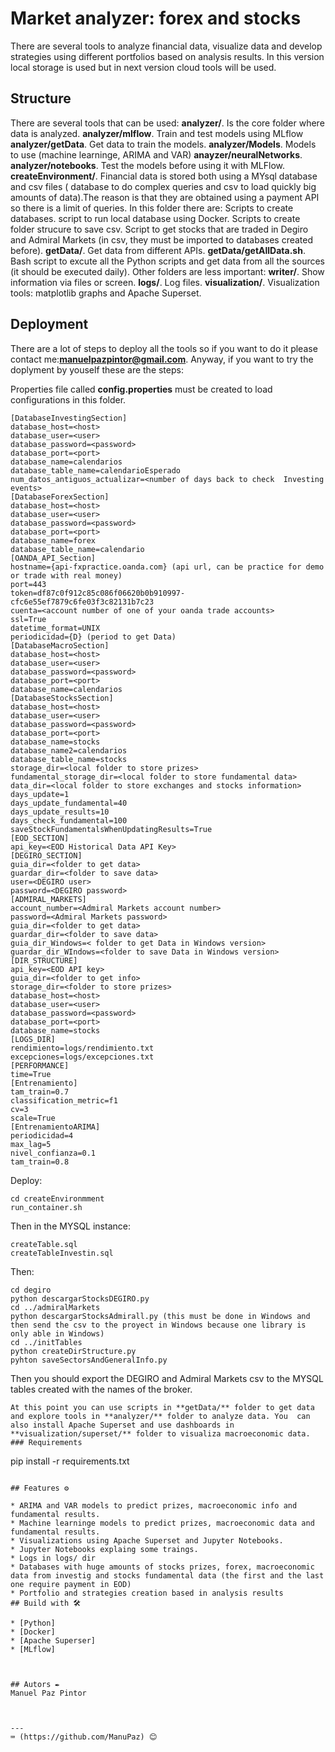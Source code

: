 # Market analyzer: forex and stocks

There are several tools to analyze financial data, visualize data and develop strategies using different portfolios based on analysis results. 
In this version  local storage is used but in next version cloud tools will be used.
## Structure
There are several tools that can be used:
**analyzer/**. Is the core folder where data is analyzed.
	**analyzer/mlflow**. Train and test models using MLflow
	**analyzer/getData**. Get data to train the models.
	**analyzer/Models**. Models to use (machine learninge, ARIMA and VAR)
	**anayzer/neuralNetworks**.
	**analyzer/notebooks**. Test the models before using it with MLFlow.
**createEnvironment/**. Financial data is stored both using a MYsql database and csv files ( database to  do complex queries and csv to load quickly big amounts of data).The reason is that they are obtained using a payment API so there is a limit of queries. In this folder there are:
	Scripts to create databases. 
	script to run local database using Docker.
	Scripts to create folder strucure to save csv.
	Script to get stocks that are traded in Degiro and Admiral Markets (in csv, they must be imported to databases created before).
**getData/**. Get data from different APIs.
	**getData/getAllData.sh**. Bash script to excute all the Python scripts and get data from all the sources (it should be executed daily).
Other folders are less important:
**writer/**. Show information via files or screen.
**logs/**. Log files.
**visualization/**. Visualization tools: matplotlib graphs and Apache Superset.
## Deployment
There are a lot of steps to deploy all the tools so if you want to do it please contact me:**manuelpazpintor@gmail.com**.
Anyway, if you want to try the doplyment by youself these are the steps:

Properties file called **config.properties** must be created to load configurations in this folder.
```
[DatabaseInvestingSection]
database_host=<host>
database_user=<user>
database_password=<password>
database_port=<port>
database_name=calendarios
database_table_name=calendarioEsperado
num_datos_antiguos_actualizar=<number of days back to check  Investing events>
[DatabaseForexSection]
database_host=<host>
database_user=<user>
database_password=<password>
database_port=<port>
database_name=forex
database_table_name=calendario
[OANDA_API_Section]
hostname={api-fxpractice.oanda.com} (api url, can be practice for demo or trade with real money)
port=443
token=df87c0f912c85c086f06620b0b910997-cfc6e55ef7879c6fe03f3c82131b7c23
cuenta=<account number of one of your oanda trade accounts>
ssl=True
datetime_format=UNIX
periodicidad={D} (period to get Data)
[DatabaseMacroSection]
database_host=<host>
database_user=<user>
database_password=<password>
database_port=<port>
database_name=calendarios
[DatabaseStocksSection]
database_host=<host>
database_user=<user>
database_password=<password>
database_port=<port>
database_name=stocks
database_name2=calendarios
database_table_name=stocks
storage_dir=<local folder to store prizes>
fundamental_storage_dir=<local folder to store fundamental data>
data_dir=<local folder to store exchanges and stocks information>
days_update=1
days_update_fundamental=40
days_update_results=10
days_check_fundamental=100
saveStockFundamentalsWhenUpdatingResults=True
[EOD_SECTION]
api_key=<EOD Historical Data API Key>
[DEGIRO_SECTION]
guia_dir=<folder to get data>
guardar_dir=<folder to save data> 
user=<DEGIRO user>
password=<DEGIRO password>
[ADMIRAL_MARKETS]
account_number=<Admiral Markets account number>
password=<Admiral Markets password>
guia_dir=<folder to get data>
guardar_dir=<folder to save data>
guia_dir_Windows=< folder to get Data in Windows version>
guardar_dir_WIndows=<folder to save Data in Windows version>
[DIR_STRUCTURE]
api_key=<EOD API key>
guia_dir=<folder to get info>
storage_dir=<folder to store prizes>
database_host=<host>
database_user=<user>
database_password=<password>
database_port=<port>
database_name=stocks
[LOGS_DIR]
rendimiento=logs/rendimiento.txt
excepciones=logs/excepciones.txt
[PERFORMANCE]
time=True
[Entrenamiento]
tam_train=0.7
classification_metric=f1
cv=3
scale=True
[EntrenamientoARIMA]
periodicidad=4
max_lag=5
nivel_confianza=0.1
tam_train=0.8
```
Deploy:

```
cd createEnvironmment
run_container.sh
```
Then in the MYSQL instance:
```
createTable.sql
createTableInvestin.sql
```
Then:
```
cd degiro
python descargarStocksDEGIRO.py
cd ../admiralMarkets
python descargarStocksAdmirall.py (this must be done in Windows and then send the csv to the proyect in Windows because one library is only able in Windows)
cd ../initTables
python createDirStructure.py
pyhton saveSectorsAndGeneralInfo.py
```
Then you should export the DEGIRO and Admiral Markets csv to the MYSQL tables created with the names of the broker.
```
At this point you can use scripts in **getData/** folder to get data and explore tools in **analyzer/** folder to analyze data. You  can also install Apache Superset and use dashboards in **visualization/superset/** folder to visualiza macroeconomic data.
### Requirements

```
pip install -r requirements.txt
```

## Features ⚙️
 
* ARIMA and VAR models to predict prizes, macroeconomic info and fundamental results.
* Machine learninge models to predict prizes, macroeconomic data and fundamental results.
* Visualizations using Apache Superset and Jupyter Notebooks.
* Jupyter Notebooks explaing some traings.
* Logs in logs/ dir
* Databases with huge amounts of stocks prizes, forex, macroeconomic data from investig and stocks fundamental data (the first and the last one require payment in EOD)
* Portfolio and strategies creation based in analysis results
## Build with 🛠️

* [Python]
* [Docker]
* [Apache Superser]
* [MLflow]



## Autors ✒️
Manuel Paz Pintor



---
⌨️ (https://github.com/ManuPaz) 😊
